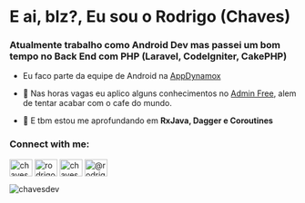 <h1 align="left">E ai, blz?, Eu sou o Rodrigo (Chaves)</h1>
<h3 align="left">Atualmente trabalho como Android Dev mas passei um bom tempo no Back End com PHP (Laravel, CodeIgniter, CakePHP)</h3>

- Eu faco parte da equipe de Android na [AppDynamox](https://github.com/AppDynamox)

- 🔭 Nas horas vagas eu aplico alguns conhecimentos no [Admin Free](https://adminfree.chavesdev.com.br/), alem de tentar acabar com o cafe do mundo.

- 🌱 E tbm estou me aprofundando em **RxJava, Dagger e Coroutines**

<p align="left">
<h3 align="left">Connect with me:</h3>
<a href="https://twitter.com/chaves_dev" target="blank"><img align="center" src="https://cdn.jsdelivr.net/npm/simple-icons@3.0.1/icons/twitter.svg" alt="chaves_dev" height="30" width="40" /></a>
<a href="https://linkedin.com/in/rodrigochavesdev" target="blank"><img align="center" src="https://cdn.jsdelivr.net/npm/simple-icons@3.0.1/icons/linkedin.svg" alt="rodrigochavesdev" height="30" width="40" /></a>
<a href="https://instagram.com/chavesdev" target="blank"><img align="center" src="https://cdn.jsdelivr.net/npm/simple-icons@3.0.1/icons/instagram.svg" alt="chavesdev" height="30" width="40" /></a>
<a href="https://medium.com/@rodrigochaves" target="blank"><img align="center" src="https://cdn.jsdelivr.net/npm/simple-icons@3.0.1/icons/medium.svg" alt="@rodrigochaves" height="30" width="40" /></a>
</p>

<p><img align="left" src="https://github-readme-stats.vercel.app/api/top-langs/?username=chavesdev&layout=compact" alt="chavesdev" /></p>
